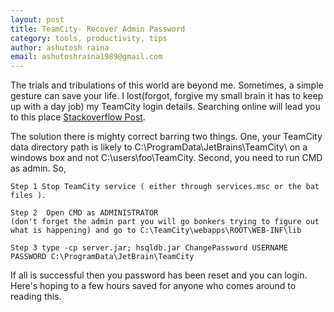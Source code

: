 ```yaml
---
layout: post
title: TeamCity- Recover Admin Password
category: tools, productivity, tips
author: ashutosh raina
email: ashutoshraina1989@gmail.com
---
```


The trials and tribulations of this world are beyond me. Sometimes, a simple gesture can save your life.
I lost(forgot, forgive my small brain it has to keep up with a day job) my TeamCity login details.
Searching online will lead you to this place [Stackoverflow Post](http://stackoverflow.com/questions/506115/teamcity-forgotten-admin-password-where-to-look "StackOverflow Post").

The solution there is mighty correct barring two things. One, your TeamCity data directory path is likely to C:\ProgramData\JetBrains\TeamCity\ on a windows box and not C:\users\foo\TeamCity. Second, you need to run CMD as admin.
So,

    Step 1 Stop TeamCity service ( either through services.msc or the bat files ).
    
    Step 2  Open CMD as ADMINISTRATOR
    (don't forget the admin part you will go bonkers trying to figure out what is happening) and go to C:\TeamCity\webapps\ROOT\WEB-INF\lib
    
    Step 3 type -cp server.jar; hsqldb.jar ChangePassword USERNAME PASSWORD C:\ProgramData\JetBrain\TeamCity

If all is successful then you password has been reset and you can login. Here's hoping to a few hours saved for anyone who comes around to reading this.